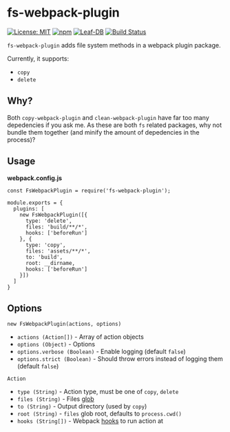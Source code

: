 # fs-webpack-plugin

[![License: MIT](https://img.shields.io/badge/License-MIT-blue.svg)](/LICENSE)
[![npm](https://img.shields.io/npm/v/fs-webpack-plugin?label=npm)](https://www.npmjs.com/package/fs-webpack-plugin)
[![Leaf-DB](https://img.shields.io/bundlephobia/minzip/fs-webpack-plugin@latest.svg)](https://bundlephobia.com/result?p=fs-webpack-plugin@latest)
[![Build Status](https://travis-ci.com/chronoDave/fs-webpack-plugin.svg?branch=master)](https://travis-ci.com/chronoDave/fs-webpack-plugin)

`fs-webpack-plugin` adds file system methods in a webpack plugin package.

Currently, it supports:

 - `copy`
 - `delete`

## Why?

Both `copy-webpack-plugin` and `clean-webpack-plugin` have far too many depedencies if you ask me. As these are both `fs` related packages, why not bundle them together (and minify the amount of depedencies in the process)?

## Usage

<b>webpack.config.js</b>

```JS
const FsWebpackPlugin = require('fs-webpack-plugin');

module.exports = {
  plugins: [
    new FsWebpackPlugin([{
      type: 'delete',
      files: 'build/**/*',
      hooks: ['beforeRun']
    }, {
      type: 'copy',
      files: 'assets/**/*',
      to: 'build',
      root: __dirname,
      hooks: ['beforeRun']
    }])
  ]
}
```

## Options

`new FsWebpackPlugin(actions, options)` 

 - `actions (Action[])` - Array of action objects
 - `options (Object)` - Options
 - `options.verbose (Boolean)` - Enable logging (default `false`)
 - `options.strict (Boolean)` - Should throw errors instead of logging them (default `false`)

`Action`

 - `type (String)` - Action type, must be one of `copy`, `delete`
 - `files (String)` - Files [glob](https://en.wikipedia.org/wiki/Glob_(programming))
 - `to (String)` - Output directory (used by `copy`)
 - `root (String)` - `files` glob root, defaults to `process.cwd()`
 - `hooks (String[])` - Webpack [hooks](https://webpack.js.org/api/compiler-hooks/#hooks) to run action at
